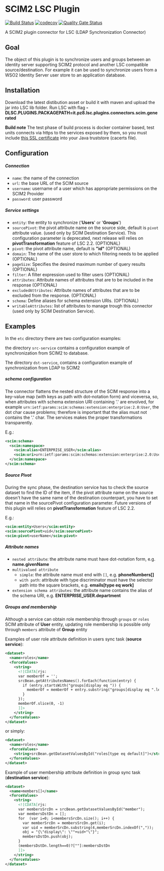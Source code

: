 # SCIM2 LSC Plugin

[![Build Status](https://travis-ci.org/giuseppeamato/lsc-scim-plugin.svg?branch=master)](https://travis-ci.org/giuseppeamato/lsc-scim-plugin)
[![codecov](https://codecov.io/gh/giuseppeamato/lsc-scim-plugin/branch/master/graph/badge.svg)](https://codecov.io/gh/giuseppeamato/lsc-scim-plugin)
[![Quality Gate Status](https://sonarcloud.io/api/project_badges/measure?project=giuseppeamato_lsc-scim-plugin&metric=alert_status)](https://sonarcloud.io/dashboard?id=giuseppeamato_lsc-scim-plugin)

A SCIM2 plugin connector for LSC (LDAP Synchronization Connector)

## Goal
The object of this plugin is to synchronize users and groups between an identity server supporting SCIM2 protocol and another LSC compatible source/destination. For example it can be used to synchronize users from a WSO2 Identity Server user store to an application database.

## Installation

Download the latest distibution asset or build it with maven and upload the jar into LSC lib 
folder.
Run LSC with flag **-DLSC.PLUGINS.PACKAGEPATH=it.pz8.lsc.plugins.connectors.scim.generated**

**Build note**
The test phase of build process is docker container based, test units connects via https 
to the services exposed by them, so you must include [this SSL certificate](wso2ids.crt) into your Java truststore (cacerts file).

## Configuration

##### Connection
+ `name`: the name of the connection
+ `url`: the base URL of the SCIM source 
+ `username`: username of a user which has appropriate permissions on the SCIM2 Provider 
+ `password`: user password

##### Service settings
+ `entity`: the entity to synchronize ('**Users**' or '**Groups**')
+ `sourcePivot`: the pivot attribute name on the source side, default is `pivot` attribute value. (used only by SCIM Destination Service). This configuration parameter is deprecated, next release will relies on **pivotTransformation** feature of LSC 2.2. (OPTIONAL)
+ `pivot`: the pivot attribute name, default is **"id"** (OPTIONAL)
+ `domain`: The name of the user store to which filtering needs to be applied  (OPTIONAL) 
+ `pageSize`: Specifies the desired maximum number of query results (OPTIONAL) 
+ `filter`: A filter expression used to filter users (OPTIONAL) 
+ `attributes`: Attribute names of attributes that are to be included in the response (OPTIONAL) 
+ `excludedAttributes`: Attribute names of attributes that are to be excluded from the response. (OPTIONAL) 
+ `schema`: Define aliases for schema extension URIs. (OPTIONAL)
+ `writableAttributes`: list of attributes to manage trough this connector (used only by SCIM Destination Service). 

## Examples
In the `etc` directory there are two configuration examples:

the directory `src-service` contains a configuration example of synchronization from SCIM2 to database. 

The directory `dst-service`, contains a configuration example of synchronization from LDAP to SCIM2

##### schema configuration
The connector flattens the nested structure of the SCIM response into a key-value map (with keys as path with dot–notation form) and viceversa, 
so, when attributes with schema extension URI containing '.' are envolved, for example `urn:ietf:params:scim:schemas:extension:enterprise:2.0:User`, 
the dot char cause problems; therefore is important that the alias must not contains the '.' char.
The services makes the proper transformations transparently. 

E.g.:
 
```xml 
<scim:schema>
  <scim:namespace>
    <scim:alias>ENTERPRISE_USER</scim:alias>
    <scim:uri>urn:ietf:params:scim:schemas:extension:enterprise:2.0:User</scim:uri>
  </scim:namespace>
</scim:schema>
```

##### Source Pivot

During the sync phase, the destination service has to check the source dataset to find the ID of the item, if the pivot attribute name on the source doesn't have the same name of the destination counterpart,
you have to set that name in the sourcePivot configuration parameter.
Future versions of this plugin will relies on **pivotTransformation** feature of LSC 2.2.

E.g.:

```xml 
<scim:entity>Users</scim:entity>
<scim:sourcePivot>uid</scim:sourcePivot>
<scim:pivot>userName</scim:pivot>
```

##### Attribute names

+ `nested attribute`: the attribute name must have dot-notation form, e.g. **name.givenName**
+ `multivalued attribute` 
    + `simple`: the attribute name must end with `[]`, e.g. **phoneNumbers[]**
    + `with path`: attribute with type discriminator must have the selector path into the square brackets, e.g. **emails[type eq work]**
+ `extension schema attributes`: the attribute name contains the alias of the schema URI, e.g. **ENTERPRISE_USER.department**

##### Groups and membership
Although a service can obtain role membership through `groups` or `roles` SCIM attribute of **User** entity, 
updating role membership is possible only through `members` attribute of **Group** entity 
  
Examples of user role attribute definition in users sync task (**source service**):

```xml 
<dataset>
  <name>roles</name>
  <forceValues>
    <string>
      <![CDATA[rjs:
      var memberOf = '';
      srcBean.getAttributesNames().forEach(function(entry) {
        if (entry.startsWith("groups[display eq ")) {
          memberOf = memberOf + entry.substring("groups[display eq ".length, entry.indexOf("]"))+",";
        }
      });
      memberOf.slice(0, -1)
      ]]>          
    </string>
  </forceValues>
</dataset>
``` 

or simply: 

```xml 
<dataset>
  <name>roles</name>
  <forceValues>
    <string>srcBean.getDatasetValuesById("roles[type eq default]")</string>
  </forceValues>
</dataset>
``` 

Example of user membership attribute definition in group sync task (**destination service**):

```xml
<dataset>
  <name>members[]</name>
  <forceValues>
    <string>
      <![CDATA[rjs:
      var membersSrcDn = srcBean.getDatasetValuesById("member");
      var membersDstDn = [];
      for  (var i=0; i<membersSrcDn.size(); i++) {
        var memberSrcDn = membersSrcDn.get(i);
        var uid = memberSrcDn.substring(4,memberSrcDn.indexOf(","));
        obj = "{\"display\": \""+uid+"\"}";
        membersDstDn.push(obj);
      }
      (membersDstDn.length==0)?[""]:membersDstDn
      ]]>          
    </string>
  </forceValues>
</dataset>
``` 
 
